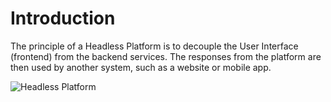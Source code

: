 # Introduction

The principle of a Headless Platform is to decouple the User Interface (frontend) from the backend services.
The responses from the platform are then used by another system, such as a website or mobile app.

![Headless Platform](https://docs.dotkernel.org/img/headless-platform/api-comms4.png)
